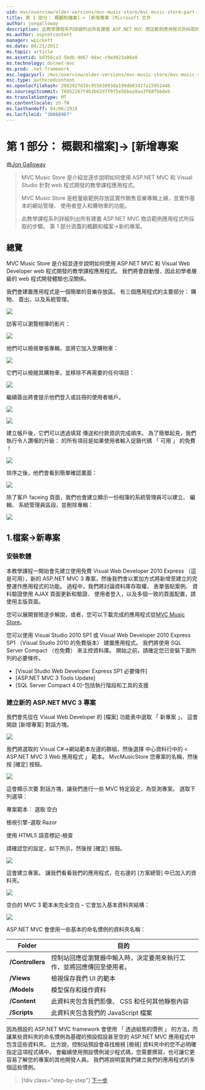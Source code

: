 ```yaml
---
uid: mvc/overview/older-versions/mvc-music-store/mvc-music-store-part-1
title: 第 1 部分： 概觀和檔案]-> [新增專案 |Microsoft 文件
author: jongalloway
description: 此教學課程系列詳細列出所有建置 ASP.NET MVC 商店範例應用程式所採取的步驟。 第 1 部分涵蓋概觀和檔案]-> [新的專案。
ms.author: aspnetcontent
manager: wpickett
ms.date: 04/21/2011
ms.topic: article
ms.assetid: bd356ca3-5bdb-4067-9dac-c9e9923a86e8
ms.technology: dotnet-mvc
ms.prod: .net-framework
msc.legacyurl: /mvc/overview/older-versions/mvc-music-store/mvc-music-store-part-1
msc.type: authoredcontent
ms.openlocfilehash: 2082927d18c95563893da199d60347fa15952446
ms.sourcegitcommit: f8852267f463b62d7f975e56bea9aa3f68fbbdeb
ms.translationtype: MT
ms.contentlocale: zh-TW
ms.lasthandoff: 04/06/2018
ms.locfileid: "30868967"
---
```

<a name="part-1-overview-and-file-new-project"></a>第 1 部分： 概觀和檔案]-> [新增專案
====================
由[Jon Galloway](https://github.com/jongalloway)

> MVC Music Store 是介紹並逐步說明如何使用 ASP.NET MVC 和 Visual Studio 針對 web 程式開發的教學課程應用程式。  
>   
> MVC Music Store 是輕量級範例存放區實作銷售音樂專輯上線，並實作基本的網站管理、 使用者登入和購物車的功能。  
>   
> 此教學課程系列詳細列出所有建置 ASP.NET MVC 商店範例應用程式所採取的步驟。 第 1 部分涵蓋的概觀和檔案-&gt;新的專案。


## <a name="overview"></a>總覽

MVC Music Store 是介紹並逐步說明如何使用 ASP.NET MVC 和 Visual Web Developer web 程式開發的教學課程應用程式。 我們將會啟動慢，因此初學者層級的 web 程式開發體驗也沒關係。

我們會建置應用程式是一個簡單的音樂存放區。 有三個應用程式的主要部分： 購物、 簽出，以及系統管理。

![](mvc-music-store-part-1/_static/image1.jpg)

訪客可以瀏覽相簿的影片：

![](mvc-music-store-part-1/_static/image2.jpg)

他們可以檢視單張專輯，並將它加入至購物車：

![](mvc-music-store-part-1/_static/image3.jpg)

它們可以檢閱其購物車，並移除不再需要的任何項目：

![](mvc-music-store-part-1/_static/image4.jpg)

繼續簽出將會提示他們登入或註冊的使用者帳戶。

![](mvc-music-store-part-1/_static/image1.png)

![](mvc-music-store-part-1/_static/image2.png)

建立帳戶後，它們可以透過填寫 傳送和付款資訊完成順序。 為了簡單起見，我們執行令人讚嘆的升級： 的所有項目是如果使用者輸入促銷代碼 「 可用 」 的免費 ！

![](mvc-music-store-part-1/_static/image5.jpg)

排序之後，他們會看到簡單確認畫面：

![](mvc-music-store-part-1/_static/image6.jpg)

除了客戶 faceing 頁面，我們也會建立顯示一份相簿的系統管理員可以建立、 編輯、 系統管理員區段，並刪除專輯：

![](mvc-music-store-part-1/_static/image7.jpg)

## <a name="1-file--gt-new-project"></a>1.檔案-&gt;新專案

### <a name="installing-the-software"></a>安裝軟體

本教學課程一開始會先建立使用免費 Visual Web Developer 2010 Express （這是可用），新的 ASP.NET MVC 3 專案，然後我們會以累加方式將新增至建立的完整運作應用程式的功能。 過程中，我們將討論資料庫存取權、 表單張貼案例、 資料驗證使用 AJAX 頁面更新和驗證、 使用者登入，以及多個一致的頁面配置，請使用主版頁面。

您可以展開冒險逐步解說，或者，您可以下載完成的應用程式從[MVC Music Store](https://github.com/evilDave/MVC-Music-Store)。

您可以使用 Visual Studio 2010 SP1 或 Visual Web Developer 2010 Express SP1 （Visual Studio 2010 的免費版本） 建置應用程式。 我們將使用 SQL Server Compact （也免費） 來主控資料庫。 開始之前，請確定您已安裝下面所列的必要條件。


- [Visual Studio Web Developer Express SP1 必要條件]
- [ASP.NET MVC 3 Tools Update]
- [SQL Server Compact 4.0]-包括執行階段和工具的支援


### <a name="creating-a-new-aspnet-mvc-3-project"></a>建立新的 ASP.NET MVC 3 專案

我們會先從在 Visual Web Developer 的 [檔案] 功能表中選取 「 新專案 」。 這會開啟 [新增專案] 對話方塊。

![](mvc-music-store-part-1/_static/image5.png)

我們將選取的 Visual C#-&gt;網站範本左邊的群組，然後選擇 中心資料行中的 < ASP.NET MVC 3 Web 應用程式 」 範本。 MvcMusicStore 您專案的名稱，然後按 [確定] 按鈕。

![](mvc-music-store-part-1/_static/image8.jpg)

這會顯示次要 對話方塊，讓我們進行一些 MVC 特定設定，為受測專案。 選取下列選項：

專案範本： 選取 空白

檢視引擎-選取 Razor

使用 HTML5 語意標記-檢查

請確認您的設定，如下所示，然後按 [確定] 按鈕。

![](mvc-music-store-part-1/_static/image9.jpg)

這會建立專案。 讓我們看看我們的應用程式，在右邊的 [方案總管] 中已加入的資料夾。

![](mvc-music-store-part-1/_static/image10.jpg)

空白的 MVC 3 範本未完全空白 – 它會加入基本資料夾結構：

![](mvc-music-store-part-1/_static/image6.png)

ASP.NET MVC 會使用一些基本的命名慣例的資料夾名稱：

| **Folder** | **目的** |
| --- | --- |
| **/Controllers** | 控制站回應從瀏覽器中輸入時，決定要用來執行工作，並將回應傳回至使用者。 |
| **/Views** | 檢視保存我們 UI 的範本 |
| **/Models** | 模型保存和操作資料 |
| **/Content** | 此資料夾包含我們影像、 CSS 和任何其他靜態內容 |
| **/Scripts** | 此資料夾包含我們的 JavaScript 檔案 |

因為預設的 ASP.NET MVC framework 會使用 「 透過組態的慣例 」 的方法，而讓某些資料夾的命名慣例為基礎的預設假設甚至空的 ASP.NET MVC 應用程式中包含這些資料夾。 比方說，控制站預設會尋找檢視 [檢視] 資料夾中的您不必明確指定這項程式碼中。 會繼續使用預設慣例減少程式碼，您需要撰寫，也可讓它更容易了解您的專案的其他開發人員。 我們將說明當我們建立我們的應用程式的多個這些慣例。

> [!div class="step-by-step"]
> [下一步](mvc-music-store-part-2.md)
